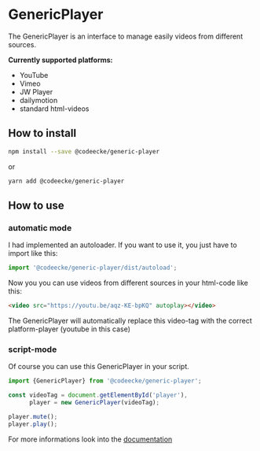# GenericPlayer

The GenericPlayer is an interface to manage easily videos from different sources.


__Currently supported platforms:__

* YouTube
* Vimeo
* JW Player
* dailymotion
* standard html-videos

## How to install

```bash
npm install --save @codeecke/generic-player
```

or

```bash
yarn add @codeecke/generic-player
```

## How to use

### automatic mode

I had implemented an autoloader. If you want to use it, you just have to import like this:

```javascript
import '@codeecke/generic-player/dist/autoload';
```

Now you you can use videos from different sources in your html-code like this:

````html
<video src="https://youtu.be/aqz-KE-bpKQ" autoplay></video>
````

The GenericPlayer will automatically replace this video-tag with the correct platform-player (youtube in this case)

### script-mode

Of course you can use this GenericPlayer in your script.

````javascript
import {GenericPlayer} from '@codeecke/generic-player';

const videoTag = document.getElementById('player'),
      player = new GenericPlayer(videoTag);

player.mute();
player.play();
````

For more informations look into the [documentation](https://github.com/codeecke/generic-player/blob/master/docs/index.md)